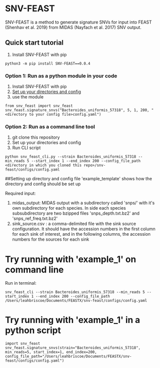 # SNV-FEAST

SNV-FEAST is a method to generate signature SNVs for input into FEAST (Shenhav et al. 2019) from MIDAS (Nayfach et al. 2017) SNV output. 

## Quick start tutorial
1. Install SNV-FEAST with pip

```
python3 -m pip install SNV-FEAST==0.0.4
```



### Option 1: Run as a python module in your code
1. Install SNV-FEAST with pip
2. [Set up your directories and config](dirconfig)
3. use the module

```
from snv_feast import snv_feast
snv_feast.signature_snvs("Bacteroides_uniformis_57318", 5, 1, 200, "<directory to your config file>config.yaml")

```

### Option 2: Run as a command line tool
1. git clone this repository 
2. Set up your directories and config
3. Run CLI script

```
python snv_feast_cli.py --strain Bacteroides_uniformis_57318 --min_reads 5 --start_index 1 --end_index 200 --config_file_path <directory in which you cloned this repo>/snv-feast/configs/config.yaml
```




##<a name="dirconfig">Setting up directory and config file </a>
'example_template' shows how the directory and config should be set up

Required input:
1. midas_output: MIDAS output with a subdirectory called 'snps/' with it's own subdirectory for each species. In side each species subsubdirectory are two bzipped files 'snps_depth.txt.bz2' and 'snps_ref_freq.txt.bz2'
2. sink_source.csv : a comma-delimited file with the sink source configuration. It should have the accession numbers  in the first column for each sink of interest, and in the following columns, the accession numbers for the sources for each sink

# Try running with 'example_1' on command line

Run in terminal:

```
snv_feast_cli --strain Bacteroides_uniformis_57318 --min_reads 5 --start_index 1 --end_index 200 --config_file_path /Users/leahbriscoe/Documents/FEASTX/snv-feast/configs/config.yaml

```


# Try running with 'example_1' in a python script

```
import snv_feast
snv_feast.signature_snvs(strain="Bacteroides_uniformis_57318", min_reads=5, start_index=1, end_index=200, config_file_path="/Users/leahbriscoe/Documents/FEASTX/snv-feast/configs/config.yaml")
```


